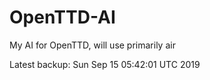 # OpenTTD-AI
My AI for OpenTTD, will use primarily air

Latest backup: Sun Sep 15 05:42:01 UTC 2019
